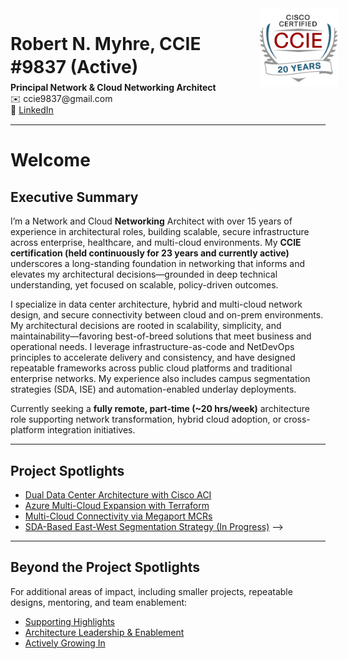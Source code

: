 <div style="display: flex; justify-content: space-between; align-items: flex-start;">

<div style="line-height: 1.3; margin-top: 0;">
  <h1 style="margin-bottom: 0.2em;">Robert N. Myhre, CCIE #9837 (Active)</h1>
  <p style="margin: 0;"><strong>Principal Network & Cloud Networking Architect</strong></p>
  <p style="margin: 0;">✉️ ccie9837@gmail.com</p>
  <p style="margin: 0;">🔗 <a href="https://www.linkedin.com/in/robert-n-myhre">LinkedIn</a>
</div>

<div>
  <img src="../assets/ccie_20years_med.jpg" alt="CCIE Logo" style="width: 150px; margin-left: 20px;" />
</div>

</div>

---

# Welcome

## Executive Summary

I’m a Network and Cloud **Networking** Architect with over 15 years of experience in architectural roles, building scalable, secure infrastructure across enterprise, healthcare, and multi-cloud environments. My **CCIE certification (held continuously for 23 years and currently active)** underscores a long-standing foundation in networking that informs and elevates my architectural decisions—grounded in deep technical understanding, yet focused on scalable, policy-driven outcomes.

I specialize in data center architecture, hybrid and multi-cloud network design, and secure connectivity between cloud and on-prem environments. My architectural decisions are rooted in scalability, simplicity, and maintainability—favoring best-of-breed solutions that meet business and operational needs. I leverage infrastructure-as-code and NetDevOps principles to accelerate delivery and consistency, and have designed repeatable frameworks across public cloud platforms and traditional enterprise networks. My experience also includes campus segmentation strategies (SDA, ISE) and automation-enabled underlay deployments.

Currently seeking a **fully remote, part-time (~20 hrs/week)** architecture role supporting network transformation, hybrid cloud adoption, or cross-platform integration initiatives.

---

## Project Spotlights

- [Dual Data Center Architecture with Cisco ACI](projects/dc-aci-project.md)
- [Azure Multi-Cloud Expansion with Terraform](projects/multicloud-terraform.md)
- [Multi-Cloud Connectivity via Megaport MCRs](projects/multicloud-network-architecture.md)
- [SDA-Based East-West Segmentation Strategy (In Progress)](projects/sda-segmentation.md) -->

---

## Beyond the Project Spotlights

For additional areas of impact, including smaller projects, repeatable designs, mentoring, and team enablement:

- [Supporting Highlights](projects/highlights.md)
- [Architecture Leadership & Enablement](projects/leadership.md)
- [Actively Growing In](projects/growth.md)
